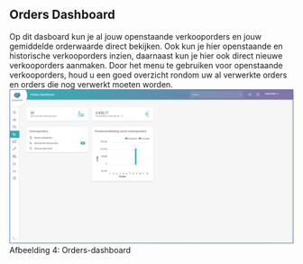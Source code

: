 ## Orders Dashboard
Op dit dasboard kun je al jouw openstaande verkooporders en jouw gemiddelde orderwaarde direct bekijken. Ook kun je hier openstaande en historische verkooporders inzien, daarnaast kun je hier ook direct nieuwe verkooporders aanmaken.
Door het menu te gebruiken voor openstaande verkooporders, houd u een goed overzicht rondom uw al verwerkte orders en orders die nog verwerkt moeten worden. 
<img src="/images/afbeelding6.png" >
Afbeelding 4: Orders-dashboard

